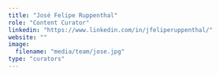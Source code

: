 ```yaml
---
title: "José Felipe Ruppenthal"
role: "Content Curator"
linkedin: "https://www.linkedin.com/in/jfeliperuppenthal/"
website: ""
image:
  filename: "media/team/jose.jpg"
type: "curators"
---
```

